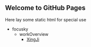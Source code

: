 ## Welcome to GitHub Pages
Here lay some static html for special use

- focusky
    - workOverview
        - [XingJi](https://mulander-j.github.io/fillory/focusky/workOverview/XingJi/index.html)